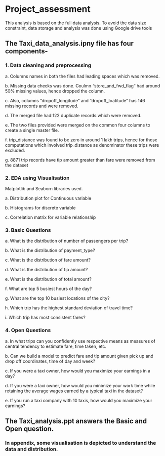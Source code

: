 # Project_assessment

This analysis is based on the full data analysis. To avoid the data size constraint, data storage and analysis was done using Google drive tools


## The Taxi_data_analysis.ipny file has four components-
### 1.	Data cleaning and preprocessing

a.	Columns names in both the files had leading spaces which was removed. 

b.	Missing data checks was done. Coulmn “store_and_fwd_flag” had around 50% missing values, hence dropped the column.

c.	Also,  columns “dropoff_longitude” and “dropoff_loatitude” has 146 missing records and were removed.

d.	The merged file had 122 duplicate records which were removed.

e.	The two files provided were merged on the common  four columns to create a single master file.

f.	trip_distance  was found to be zero in around 1 lakh trips, hence for those computations which involved trip_distance as denominator these trips were excluded.

g.	8871 trip records have tip amount greater than fare were removed from the dataset

### 2.	EDA using Visualisation

Matplotlib and Seaborn libraries used.

a.	Distribution plot for Continuous variable

b.	Histograms for discrete variable

c.	Correlation matrix for variable relationship

### 3.	Basic Questions 

a.	What is the distribution of number of passengers per trip? 

b.	What is the distribution of payment_type? 

c.	What is the distribution of fare amount? 

d.	What is the distribution of tip amount? 

e.	What is the distribution of total amount? 

f.	What are top 5 busiest hours of the day?

g.	What are the top 10 busiest locations of the city? 

h.	Which trip has the highest standard deviation of travel time? 

i.	Which trip has most consistent fares? 

### 4.	Open Questions 

a.	In what trips can you confidently use respective means as measures of central tendency to estimate fare, time taken, etc.

b.	Can we build a model to predict fare and tip amount given pick up and drop off coordinates, time of day and week?

c.	If you were a taxi owner, how would you maximize your earnings in a day? 

d.	If you were a taxi owner, how would you minimize your work time while retaining the average wages earned by a typical taxi in the dataset? 

e.	If you run a taxi company with 10 taxis, how would you maximize your earnings? 

## The Taxi_analysis.ppt answers the Basic and Open question. 
### In appendix, some visualisation is depicted to understand the data and distribution.
